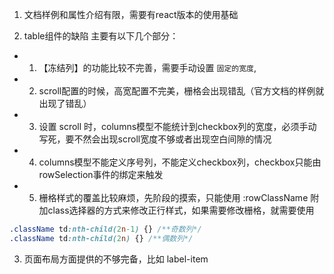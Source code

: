 1. 文档样例和属性介绍有限，需要有react版本的使用基础

2. table组件的缺陷
主要有以下几个部分：
 - 1. 【冻结列】的功能比较不完善，需要手动设置 `固定的宽度`, 
 - 2. scroll配置的时候，高宽配置不完美，栅格会出现错乱（官方文档的样例就出现了错乱）
 - 3. 设置 scroll 时，columns模型不能统计到checkbox列的宽度，必须手动写死，要不然会出现scroll宽度不够或者出现空白间隙的情况
 - 4. columns模型不能定义序号列，不能定义checkbox列，checkbox只能由rowSelection事件的绑定来触发
 - 5. 栅格样式的覆盖比较麻烦，先阶段的摸索，只能使用 :rowClassName 附加class选择器的方式来修改正行样式，如果需要修改栅格，就需要使用 
``` css
.className td:nth-child(2n-1) {} /**奇数列*/
.className td:nth-child(2n) {} /**偶数列*/
```
3. 页面布局方面提供的不够完备，比如 label-item
